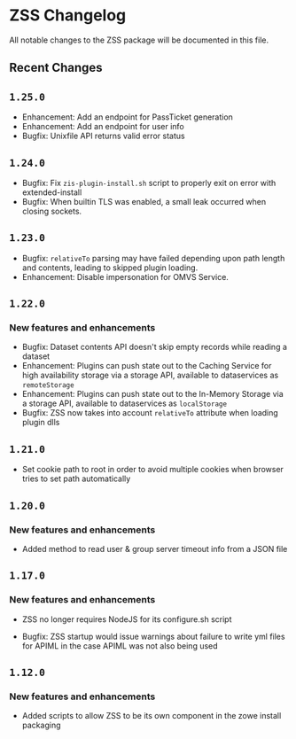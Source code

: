 # ZSS Changelog

All notable changes to the ZSS package will be documented in this file.

## Recent Changes

## `1.25.0`

- Enhancement: Add an endpoint for PassTicket generation
- Enhancement: Add an endpoint for user info
- Bugfix: Unixfile API returns valid error status

## `1.24.0`

- Bugfix: Fix `zis-plugin-install.sh` script to properly exit on error with extended-install
- Bugfix: When builtin TLS was enabled, a small leak occurred when closing sockets.


## `1.23.0`

- Bugfix: `relativeTo` parsing may have failed depending upon path length and contents, leading to skipped plugin loading.
- Enhancement: Disable impersonation for OMVS Service.

## `1.22.0`

### New features and enhancements

- Bugfix: Dataset contents API doesn't skip empty records while reading a dataset 
- Enhancement: Plugins can push state out to the Caching Service for high availability storage via a storage API, available to dataservices as `remoteStorage`
- Enhancement: Plugins can push state out to the In-Memory Storage via a storage API, available to dataservices as `localStorage`
- Bugfix: ZSS now takes into account `relativeTo` attribute when loading plugin dlls

## `1.21.0`

- Set cookie path to root in order to avoid multiple cookies when browser tries to set path automatically

## `1.20.0`

### New features and enhancements
- Added method to read user & group server timeout info from a JSON file

## `1.17.0`

### New features and enhancements
- ZSS no longer requires NodeJS for its configure.sh script

- Bugfix: ZSS startup would issue warnings about failure to write yml files for APIML in the case APIML was not also being used

## `1.12.0`

### New features and enhancements
- Added scripts to allow ZSS to be its own component in the zowe install packaging

